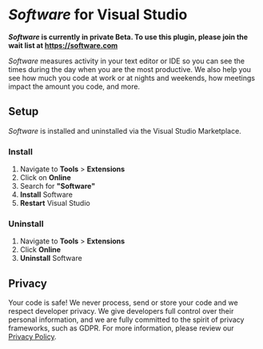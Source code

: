 # *Software* for Visual Studio

***Software* is currently in private Beta. To use this plugin, please join the wait list at https://software.com**

*Software* measures activity in your text editor or IDE so you can see the times during the day when you are the most productive. We also help you see how much you code at work or at nights and weekends, how meetings impact the amount you code, and more. 

## Setup

*Software* is installed and uninstalled via the Visual Studio Marketplace.

<!--- Begin: setup --->

### Install

1. Navigate to **Tools** > **Extensions**
2. Click on **Online**
3. Search for **"Software"**
3. **Install** Software
4. **Restart** Visual Studio

### Uninstall

1. Navigate to **Tools** > **Extensions**
2. Click **Online**
3. **Uninstall** Software

<!--- End: setup --->

## Privacy

Your code is safe! We never process, send or store your code and we respect developer privacy. We give developers full control over their personal information, and we are fully committed to the spirit of privacy frameworks, such as GDPR. For more information, please review our [Privacy Policy](https://software.com/privacy-policy).
